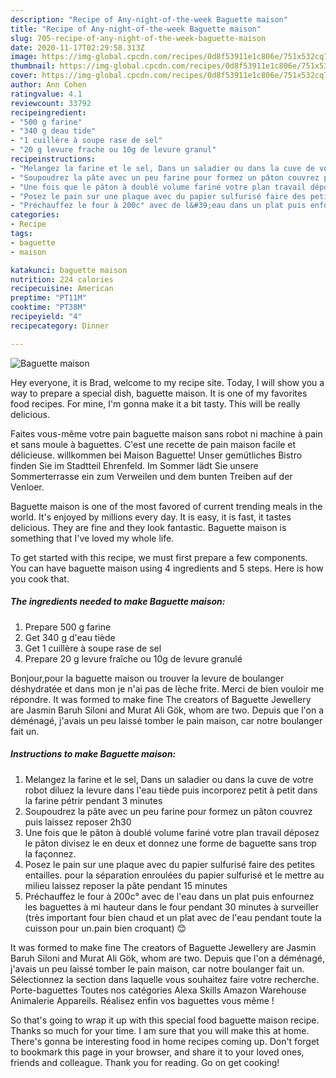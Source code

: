```yaml
---
description: "Recipe of Any-night-of-the-week Baguette maison"
title: "Recipe of Any-night-of-the-week Baguette maison"
slug: 705-recipe-of-any-night-of-the-week-baguette-maison
date: 2020-11-17T02:29:58.313Z
image: https://img-global.cpcdn.com/recipes/0d8f53911e1c806e/751x532cq70/baguette-maison-photo-principale-de-la-recette.jpg
thumbnail: https://img-global.cpcdn.com/recipes/0d8f53911e1c806e/751x532cq70/baguette-maison-photo-principale-de-la-recette.jpg
cover: https://img-global.cpcdn.com/recipes/0d8f53911e1c806e/751x532cq70/baguette-maison-photo-principale-de-la-recette.jpg
author: Ann Cohen
ratingvalue: 4.1
reviewcount: 33792
recipeingredient:
- "500 g farine"
- "340 g deau tide"
- "1 cuillère à soupe rase de sel"
- "20 g levure frache ou 10g de levure granul"
recipeinstructions:
- "Melangez la farine et le sel, Dans un saladier ou dans la cuve de votre robot diluez la levure dans l&#39;eau tiède puis incorporez petit à petit dans la farine pétrir pendant 3 minutes"
- "Soupoudrez la pâte avec un peu farine pour formez un pâton couvrez puis laissez reposer 2h30"
- "Une fois que le pâton à doublé volume fariné votre plan travail déposez le pâton divisez le en deux et donnez une forme de baguette sans trop la façonnez."
- "Posez le pain sur une plaque avec du papier sulfurisé faire des petites entailles. pour la séparation enroulées du papier sulfurisé et le mettre au milieu laissez reposer la pâte pendant 15 minutes"
- "Préchauffez le four à 200c° avec de l&#39;eau dans un plat puis enfournez les baguettes à mi hauteur dans le four pendant 30 minutes à surveiller (très important four bien chaud et un plat avec de l&#39;eau pendant toute la cuisson pour un.pain bien croquant) 😊"
categories:
- Recipe
tags:
- baguette
- maison

katakunci: baguette maison 
nutrition: 224 calories
recipecuisine: American
preptime: "PT11M"
cooktime: "PT38M"
recipeyield: "4"
recipecategory: Dinner

---
```



![Baguette maison](https://img-global.cpcdn.com/recipes/0d8f53911e1c806e/751x532cq70/baguette-maison-photo-principale-de-la-recette.jpg)

Hey everyone, it is Brad, welcome to my recipe site. Today, I will show you a way to prepare a special dish, baguette maison. It is one of my favorites food recipes. For mine, I'm gonna make it a bit tasty. This will be really delicious.

Faites vous-même votre pain baguette maison sans robot ni machine à pain et sans moule à baguettes. C&#39;est une recette de pain maison facile et délicieuse. willkommen bei Maison Baguette! Unser gemütliches Bistro finden Sie im Stadtteil Ehrenfeld. Im Sommer lädt Sie unsere Sommerterrasse ein zum Verweilen und dem bunten Treiben auf der Venloer.

Baguette maison is one of the most favored of current trending meals in the world. It's enjoyed by millions every day. It is easy, it is fast, it tastes delicious. They are fine and they look fantastic. Baguette maison is something that I've loved my whole life.


To get started with this recipe, we must first prepare a few components. You can have baguette maison using 4 ingredients and 5 steps. Here is how you cook that.

<!--inarticleads1-->

##### The ingredients needed to make Baguette maison:

1. Prepare 500 g farine
1. Get 340 g d&#39;eau tiède
1. Get 1 cuillère à soupe rase de sel
1. Prepare 20 g levure fraîche ou 10g de levure granulé


Bonjour,pour la baguette maison ou trouver la levure de boulanger déshydratée et dans mon je n&#39;ai pas de lèche frite. Merci de bien vouloir me répondre. It was formed to make fine The creators of Baguette Jewellery are Jasmin Baruh Siloni and Murat Ali Gök, whom are two. Depuis que l&#39;on a déménagé, j&#39;avais un peu laissé tomber le pain maison, car notre boulanger fait un. 

<!--inarticleads2-->

##### Instructions to make Baguette maison:

1. Melangez la farine et le sel, Dans un saladier ou dans la cuve de votre robot diluez la levure dans l&#39;eau tiède puis incorporez petit à petit dans la farine pétrir pendant 3 minutes
1. Soupoudrez la pâte avec un peu farine pour formez un pâton couvrez puis laissez reposer 2h30
1. Une fois que le pâton à doublé volume fariné votre plan travail déposez le pâton divisez le en deux et donnez une forme de baguette sans trop la façonnez.
1. Posez le pain sur une plaque avec du papier sulfurisé faire des petites entailles. pour la séparation enroulées du papier sulfurisé et le mettre au milieu laissez reposer la pâte pendant 15 minutes
1. Préchauffez le four à 200c° avec de l&#39;eau dans un plat puis enfournez les baguettes à mi hauteur dans le four pendant 30 minutes à surveiller (très important four bien chaud et un plat avec de l&#39;eau pendant toute la cuisson pour un.pain bien croquant) 😊


It was formed to make fine The creators of Baguette Jewellery are Jasmin Baruh Siloni and Murat Ali Gök, whom are two. Depuis que l&#39;on a déménagé, j&#39;avais un peu laissé tomber le pain maison, car notre boulanger fait un. Sélectionnez la section dans laquelle vous souhaitez faire votre recherche. Porte-baguettes Toutes nos catégories Alexa Skills Amazon Warehouse Animalerie Appareils. Réalisez enfin vos baguettes vous même ! 

So that's going to wrap it up with this special food baguette maison recipe. Thanks so much for your time. I am sure that you will make this at home. There's gonna be interesting food in home recipes coming up. Don't forget to bookmark this page in your browser, and share it to your loved ones, friends and colleague. Thank you for reading. Go on get cooking!
